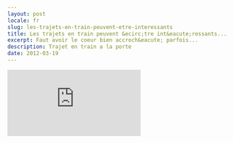 ```yaml
---
layout: post
locale: fr
slug: les-trajets-en-train-peuvent-etre-interessants
title: Les trajets en train peuvent &ecirc;tre int&eacute;ressants...
excerpt: Faut avoir le coeur bien accroch&eacute; parfois...
description: Trajet en train a la porte
date: 2012-03-19
---
```


<div class="embed-container">
    <iframe src="http://player.vimeo.com/video/49888604" frameborder="0" webkitAllowFullScreen mozallowfullscreen allowFullScreen></iframe>
</div>
